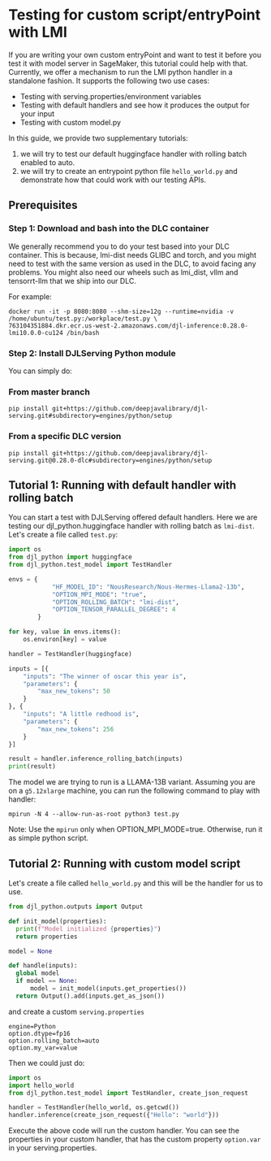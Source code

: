 # Testing for custom script/entryPoint with LMI

If you are writing your own custom entryPoint and want to test it before you test it with model server in SageMaker, this tutorial could help with that. 
Currently, we offer a mechanism to run the LMI python handler in a standalone fashion. It supports the following two use cases:
- Testing with serving.properties/environment variables
- Testing with default handlers and see how it produces the output for your input
- Testing with custom model.py

In this guide, we provide two supplementary tutorials:
1. we will try to test our default huggingface handler with rolling batch enabled to auto. 
2. we will try to create an entrypoint python file `hello_world.py` and demonstrate how that could work with our testing APIs.

## Prerequisites

### Step 1: Download and bash into the DLC container

We generally recommend you to do your test based into your DLC container. This is because, lmi-dist needs GLIBC and torch, and you might need to test with the same version as used in the DLC, to avoid facing any problems. You might also need our wheels such as lmi_dist, vllm and tensorrt-llm that we ship into our DLC. 

For example: 

```
docker run -it -p 8080:8080 --shm-size=12g --runtime=nvidia -v /home/ubuntu/test.py:/workplace/test.py \
763104351884.dkr.ecr.us-west-2.amazonaws.com/djl-inference:0.28.0-lmi10.0.0-cu124 /bin/bash
```

### Step 2: Install DJLServing Python module

You can simply do:

### From master branch

```
pip install git+https://github.com/deepjavalibrary/djl-serving.git#subdirectory=engines/python/setup
```

### From a specific DLC version

```
pip install git+https://github.com/deepjavalibrary/djl-serving.git@0.28.0-dlc#subdirectory=engines/python/setup
```

## Tutorial 1: Running with default handler with rolling batch
You can start a test with DJLServing offered default handlers. Here we are testing our djl_python.huggingface handler with rolling batch as `lmi-dist`. Let's create a file called `test.py`:

```python
import os
from djl_python import huggingface
from djl_python.test_model import TestHandler

envs = {
            "HF_MODEL_ID": "NousResearch/Nous-Hermes-Llama2-13b",
            "OPTION_MPI_MODE": "true",
            "OPTION_ROLLING_BATCH": "lmi-dist",
            "OPTION_TENSOR_PARALLEL_DEGREE": 4
        }

for key, value in envs.items():
    os.environ[key] = value

handler = TestHandler(huggingface)

inputs = [{
    "inputs": "The winner of oscar this year is",
    "parameters": {
        "max_new_tokens": 50
    }
}, {
    "inputs": "A little redhood is",
    "parameters": {
        "max_new_tokens": 256
    }
}]

result = handler.inference_rolling_batch(inputs)
print(result)
```

The model we are trying to run is a LLAMA-13B variant.
Assuming you are on a `g5.12xlarge` machine, you can run the following command to play with handler:

```
mpirun -N 4 --allow-run-as-root python3 test.py
```

Note: Use the `mpirun` only when OPTION_MPI_MODE=true. Otherwise, run it as simple python script. 

## Tutorial 2: Running with custom model script

Let's create a file called `hello_world.py` and this will be the handler for us to use.

```python
from djl_python.outputs import Output

def init_model(properties):
  print(f"Model initialized {properties}")
  return properties

model = None

def handle(inputs):
  global model
  if model == None:
      model = init_model(inputs.get_properties())
  return Output().add(inputs.get_as_json())
```

and create a custom `serving.properties`

```
engine=Python
option.dtype=fp16
option.rolling_batch=auto
option.my_var=value
```


Then we could just do:

```python
import os
import hello_world
from djl_python.test_model import TestHandler, create_json_request

handler = TestHandler(hello_world, os.getcwd())
handler.inference(create_json_request({"Hello": "world"}))
```

Execute the above code will run the custom handler. You can see the properties in your custom handler, that has the custom property `option.var` in your serving.properties.
